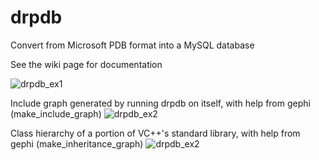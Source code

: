 # drpdb
Convert from Microsoft PDB format into a MySQL database

See the wiki page for documentation

![drpdb_ex1](https://cloud.githubusercontent.com/assets/13194087/21583388/270c8b9e-d044-11e6-9aeb-cf17db8343de.png)

Include graph generated by running drpdb on itself, with help from gephi (make_include_graph)
![drpdb_ex2](https://cloud.githubusercontent.com/assets/13194087/21599746/413f05a2-d137-11e6-9467-53ab64c3518b.png)

Class hierarchy of a portion of VC++'s standard library, with help from gephi (make_inheritance_graph)
![drpdb_ex2](https://cloud.githubusercontent.com/assets/13194087/21599898/64bf516a-d139-11e6-8966-2d3cd6e3a065.png)
